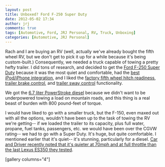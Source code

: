 ```yaml
---
layout: post
title: Unboxed? Ford F-250 Super Duty
date: 2012-05-02 17:34
author: jrj
comments: true
tags: [Automotive, Ford, JRJ Personal, RV, Truck, Unboxing]
categories: [Automotive, JRJ Personal]
---
```

Rach and I are buying an RV (well, actually we've already bought the fifth wheel RV, but we don't get to pick it up for a while because it's being custom-built.) Consequently, we needed a truck capable of towing a pretty hefty trailer. I did tons of research, and decided to get the <a href="http://www.ford.com/trucks/superduty/" target="_blank">Ford F-250 Super Duty</a> because it was the most quiet and comfortable, had the <a href="http://www.ford.com/syncmyride/" target="_blank">best iPod/iPhone integration</a>, and I liked the <a href="http://www.ford.com/trucks/superduty/features/#page=Feature18" target="_blank">factory fifth wheel hitch readiness</a>, <a href="http://www.ford.com/trucks/superduty/features/#page=Feature22" target="_blank">trailer brake control</a>, and <a href="http://www.ford.com/trucks/superduty/features/Feature16" target="_blank">trailer sway control</a> functionality.

We got the <a href="http://www.ford.com/trucks/superduty/features/#page=Feature1" target="_blank">6.7 liter PowerStroke diesel</a> because we didn't want to be underpowered towing a load on mountain roads, and this thing is a real beast of burden with 800 pound-feet of torque.

I would have liked to go with a smaller truck, but the F-150, even maxed out with all the options, wouldn't have been up to the task of towing the RV we're getting-- if we loaded the trailer to its capacity, plus full water, propane, fuel tanks, passengers, etc. we would have been over the CGVW rating-- we had to go with a Super Duty. It's huge, but quite comfortable. I mentioned earlier that it's quiet-- it's stunning, particularly for a diesel. <a href="http://www.caranddriver.com/comparisons/2012-chevrolet-silverado-2500-ltz-4wd-crew-cab-vs-2012-ford-f-250-super-duty-king-ranch-4x4-crew-cab-2012-ram-2500-laramie-longhorn-4x4-mega-cab-comparison-tests-2012-ford-f-250-super-duty-king-ranch-4x4-crew-cab-page-3" target="_blank">Car and Driver recently noted that it's quieter at 70mph and at full throttle than the last Lexus ES350 they tested</a>.

[gallery columns="4"]
